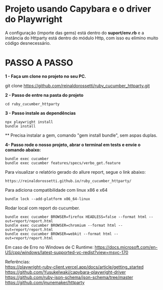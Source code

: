 # Projeto usando Capybara e o driver do Playwright

A configuração (importe das gems) está dentro do **suport/env.rb** e a instância do Httparty está dentro do módulo Http, com isso eu elimino muito código desnecessário.

# PASSO A PASSO

**1 - Faça um clone no projeto no seu PC.**

git clone https://github.com/reinaldorossetti/ruby_cucumber_httparty.git

**2 - Passo de entre na pasta do projeto**
```
cd ruby_cucumber_httparty
```
**3 - Passo instale as dependências**
```
npx playwright install
bundle install
```
** Precisa instalar a gem, comando "gem install bundle", sem aspas duplas.

**4- Passo rode o nosso projeto, abrar o terminal em tests e envie o comando abaixo:**

```
bundle exec cucumber
bundle exec cucumber features/specs/verbo_get.feature
```
Para visualizar o relatório gerado do allure report, segue o link abaixo:
```
https://reinaldorossetti.github.io/ruby_cucumber_httparty/
```
Para adiciona compatibilidade com linux x86 e x64
```
bundle lock --add-platform x86_64-linux
```
Rodar local com report do cucumber.
```
bundle exec cucumber BROWSER=firefox HEADLESS=false --format html --out=report/report.html
bundle exec cucumber BROWSER=chromium --format html --out=report/report.html
bundle exec cucumber BROWSER=webkit --format html --out=report/report.html
```

Em caso de Erro no Windows de C Runtime:
https://docs.microsoft.com/en-US/cpp/windows/latest-supported-vc-redist?view=msvc-170

Referências:  
https://playwright-ruby-client.vercel.app/docs/article/getting_started  
https://github.com/YusukeIwaki/capybara-playwright-driver  
https://github.com/ruby-json-schema/json-schema/tree/master  
https://github.com/jnunemaker/httparty  
